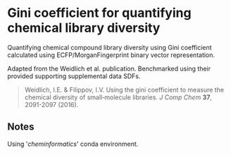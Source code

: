 # Gini coefficient for quantifying chemical library diversity
Quantifying chemical compound library diversity using Gini coefficient calculated using ECFP/MorganFingerprint binary vector representation.

Adapted from the Weidlich et al. publication. Benchmarked using their provided supporting supplemental data SDFs.

>Weidlich, I.E. & Filippov, I.V. Using the gini coefficient to measure the chemical diversity of small‐molecule libraries. *J Comp Chem* **37**, 2091-2097 (2016).

## Notes
Using '*cheminformatics*' conda environment.


